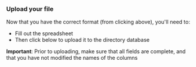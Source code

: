 ### Upload your file

Now that you have the correct format (from clicking above), you'll need to:
- Fill out the spreadsheet
- Then click below to upload it to the directory database

**Important**: Prior to uploading, make sure that all fields are complete, and that you have not modified the names of the columns
